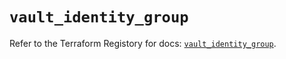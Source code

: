 # `vault_identity_group`

Refer to the Terraform Registory for docs: [`vault_identity_group`](https://www.terraform.io/docs/providers/vault/r/identity_group).
